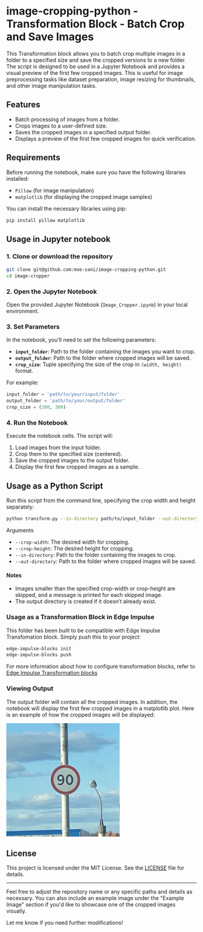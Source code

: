 # image-cropping-python - Transformation Block - Batch Crop and Save Images

This Transformation block allows you to batch crop multiple images in a folder to a specified size and save the cropped versions to a new folder. The script is designed to be used in a Jupyter Notebook and provides a visual preview of the first few cropped images. This is useful for image preprocessing tasks like dataset preparation, image resizing for thumbnails, and other image manipulation tasks.

## Features
- Batch processing of images from a folder.
- Crops images to a user-defined size.
- Saves the cropped images in a specified output folder.
- Displays a preview of the first few cropped images for quick verification.
  
## Requirements

Before running the notebook, make sure you have the following libraries installed:

- `Pillow` (for image manipulation)
- `matplotlib` (for displaying the cropped image samples)

You can install the necessary libraries using pip:

```bash
pip install pillow matplotlib
```

## Usage in Jupyter notebook

### 1. Clone or download the repository
```bash
git clone git@github.com:moe-sani/image-cropping-python.git
cd image-cropper
```

### 2. Open the Jupyter Notebook
Open the provided Jupyter Notebook (`Image_Cropper.ipynb`) in your local environment.

### 3. Set Parameters
In the notebook, you'll need to set the following parameters:
- **`input_folder`**: Path to the folder containing the images you want to crop.
- **`output_folder`**: Path to the folder where cropped images will be saved.
- **`crop_size`**: Tuple specifying the size of the crop in `(width, height)` format.

For example:
```python
input_folder = 'path/to/your/input/folder'
output_folder = 'path/to/your/output/folder'
crop_size = (300, 300)
```

### 4. Run the Notebook
Execute the notebook cells. The script will:
1. Load images from the input folder.
2. Crop them to the specified size (centered).
3. Save the cropped images to the output folder.
4. Display the first few cropped images as a sample.

## Usage as a Python Script
Run this script from the command line, specifying the crop width and height separately:

```bash
python transform.py --in-directory path/to/input_folder --out-directory path/to/output_folder --crop-width 300 --crop-height 300
```

Arguments

* `--crop-width`: The desired width for cropping.
* `--crop-height`: The desired height for cropping.
* `--in-directory`: Path to the folder containing the images to crop.
* `--out-directory`: Path to the folder where cropped images will be saved.

#### Notes
* Images smaller than the specified crop-width or crop-height are skipped, and a message is printed for each skipped image.
* The output directory is created if it doesn’t already exist.

### Usage as a Transformation Block in Edge Impulse

This folder has been built to be compatible with Edge Impulse Transfomation block. Simply push this to your project:
```bash
edge-impulse-blocks init
edge-impulse-blocks push
```
For more information about how to configure transformation blocks, refer to [Edge Impulse Transformation blocks](https://docs.edgeimpulse.com/docs/edge-impulse-studio/organizations/custom-blocks/transformation-blocks)

### Viewing Output
The output folder will contain all the cropped images. In addition, the notebook will display the first few cropped images in a matplotlib plot.
Here is an example of how the cropped images will be displayed:

![Sample Image](outputs/road421.png)

## License

This project is licensed under the MIT License. See the [LICENSE](LICENSE) file for details.

---

Feel free to adjust the repository name or any specific paths and details as necessary. You can also include an example image under the "Example Image" section if you'd like to showcase one of the cropped images visually.

Let me know if you need further modifications!